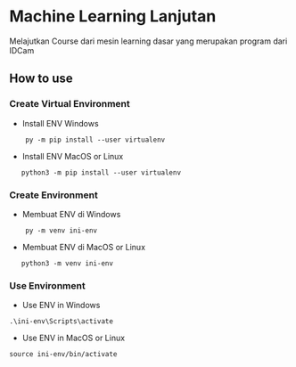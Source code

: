 # Machine Learning Lanjutan

Melajutkan Course dari mesin learning dasar yang merupakan program dari IDCam


## How to use

### Create Virtual Environment

- Install ENV  Windows 
```
    py -m pip install --user virtualenv
 ```

 - Install ENV  MacOS or Linux
```
   python3 -m pip install --user virtualenv
 ```

### Create Environment

- Membuat ENV di Windows

``` 
    py -m venv ini-env
```
- Membuat ENV di MacOS or Linux

``` 
   python3 -m venv ini-env
```
### Use Environment
- Use ENV in Windows
```
.\ini-env\Scripts\activate
```
- Use ENV in MacOS or Linux
```
source ini-env/bin/activate
```
